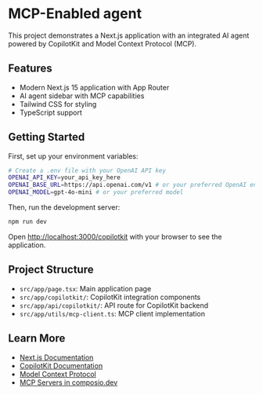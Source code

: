 # MCP-Enabled agent

This project demonstrates a Next.js application with an integrated AI agent powered by CopilotKit and Model Context Protocol (MCP).

## Features

- Modern Next.js 15 application with App Router
- AI agent sidebar with MCP capabilities
- Tailwind CSS for styling
- TypeScript support

## Getting Started

First, set up your environment variables:

```bash
# Create a .env file with your OpenAI API key
OPENAI_API_KEY=your_api_key_here
OPENAI_BASE_URL=https://api.openai.com/v1 # or your preferred OpenAI endpoint
OPENAI_MODEL=gpt-4o-mini # or your preferred model
```

Then, run the development server:

```bash
npm run dev
```

Open [http://localhost:3000/copilotkit](http://localhost:3000/copilotkit) with your browser to see the application.

## Project Structure

- `src/app/page.tsx`: Main application page
- `src/app/copilotkit/`: CopilotKit integration components
- `src/app/api/copilotkit/`: API route for CopilotKit backend
- `src/app/utils/mcp-client.ts`: MCP client implementation

## Learn More

- [Next.js Documentation](https://nextjs.org/docs)
- [CopilotKit Documentation](https://docs.copilotkit.ai)
- [Model Context Protocol](https://modelcontextprotocol.io)
- [MCP Servers in composio.dev](https://mcp.composio.dev)
